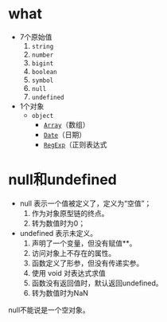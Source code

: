 # what
- 7个原始值
	1. `string`
	2. `number`
	3. `bigint`
	4. `boolean`
	5. `symbol`
	6. `null` 
	7. `undefined`
- 1个对象
	- `object`
		- [`Array`](https://developer.mozilla.org/zh-CN/docs/Web/JavaScript/Reference/Global_Objects/Array)（数组）
		- [`Date`](https://developer.mozilla.org/zh-CN/docs/Web/JavaScript/Reference/Global_Objects/Date)（日期）
		- [`RegExp`](https://developer.mozilla.org/zh-CN/docs/Web/JavaScript/Reference/Global_Objects/RegExp)（正则表达式


# null和undefined
- null
	表示一个值被定义了，定义为“空值”；
	1. 作为对象原型链的终点。
	2. 转为数值时为0；
- undefined
	表示未定义。
	1. 声明了一个变量，但没有赋值**。 
	2. 访问对象上不存在的属性。
	3. 函数定义了形参，但没有传递实参。
	4. 使用 void 对表达式求值
	5. 函数没有返回值时，默认返回undefined。
	6. 转为数值时为NaN

null不能说是一个空对象。